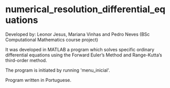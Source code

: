 # numerical_resolution_differential_equations

Developed by:
Leonor Jesus,
Mariana Vinhas and
Pedro Neves (BSc Computational Mathematics course project)

It was developed in MATLAB a program which solves specific ordinary differential equations using the Forward Euler’s Method and Range-Kutta’s third-order method.

The program is initiated by running 'menu_inicial'.

Program written in Portuguese.
